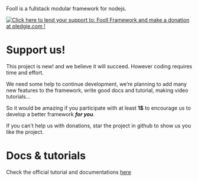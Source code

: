 Fooll is a fullstack modular framework for nodejs.

<a href='https://pledgie.com/campaigns/33769'><img alt='Click here to lend your support to: Fooll Framework and make a donation at pledgie.com !' src='https://pledgie.com/campaigns/33769.png?skin_name=chrome' border='0' ></a>

# Support us!
This project is new! and we believe it will succeed. However coding requires time and effort.

We need some help to continue development, we’re planning to add many new features to the framework, write good docs and tutorial, making video tutorials…

So it would be amazing if you participate with at least **1$** to encourage us to develop a better framework **_for you_**.

If you can't help us with donations, star the project in github to show us you like the project.

# Docs & tutorials
Check the official tutorial and documentations [here](https://fooll.github.io/fooll/)